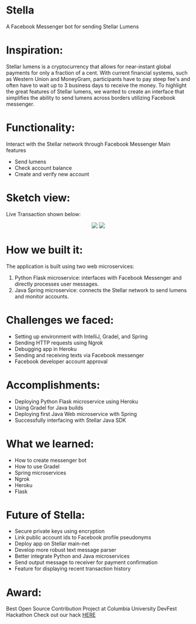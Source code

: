 # Stella
A Facebook Messenger bot for sending Stellar Lumens

# Inspiration:
Stellar lumens is a cryptocurrency that allows for near-instant global payments for only a fraction of a cent. With current financial systems, such as Western Union and MoneyGram, participants have to pay steep fee's and often have to wait up to 3 business days to receive the money. To highlight the great features of Stellar lumens, we wanted to create an interface that simplifies the ability to send lumens across borders utilizing Facebook messenger.

# Functionality:
Interact with the Stellar network through Facebook Messenger Main features
  * Send lumens
  * Check account balance
  * Create and verify new account
  
# Sketch view: 
Live Transaction shown below:

<p align="center">
  <img src="https://user-images.githubusercontent.com/28996332/36932074-cc0b4ec2-1e91-11e8-9e97-3b19639cce2e.JPG">
  <img src="https://user-images.githubusercontent.com/28996332/36932073-cbffe3a2-1e91-11e8-9d26-ef75a9aca66e.JPG">
</p>

  
# How we built it:
The application is built using two web microservices:
  1. Python Flask microservice: interfaces with Facebook Messenger and directly processes user messages.
  2. Java Spring microservice: connects the Stellar network to send lumens and monitor accounts.

# Challenges we faced:
* Setting up environment with IntelliJ, Gradel, and Spring
* Sending HTTP requests using Ngrok
* Debugging app in Heroku
* Sending and receiving texts via Facebook messenger
* Facebook developer account approval

# Accomplishments:
* Deploying Python Flask microservice using Heroku
* Using Gradel for Java builds
* Deploying first Java Web microservice with Spring
* Successfully interfacing with Stellar Java SDK

# What we learned:
* How to create messenger bot 
* How to use Gradel
* Spring microservices
* Ngrok
* Heroku
* Flask

# Future of Stella:
* Secure private keys using encryption
* Link public account ids to Facebook profile pseudonyms
* Deploy app on Stellar main-net
* Develop more robust text message parser
* Better integrate Python and Java microservices
* Send output message to receiver for payment confirmation
* Feature for displaying recent transaction history

# Award:
Best Open Source Contribution Project at Columbia University DevFest Hackathon
Check out our hack [HERE](https://devpost.com/software/stellarapp-hc0jby)
